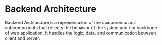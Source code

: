 # Backend Architecture

Backend Architecture is a representation of the components and subcomponents that reflects the behavior of the system and / or backbone of web application. It handles the logic, data, and communication between client and server.
